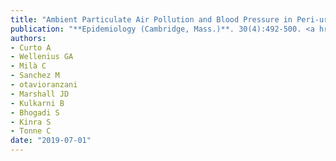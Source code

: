 ```yaml
---
title: "Ambient Particulate Air Pollution and Blood Pressure in Peri-urban India"
publication: "**Epidemiology (Cambridge, Mass.)**. 30(4):492-500. <a href='https://doi.org/10.1097/ede.0000000000001014' target='_blank' rel='noopener noreferrer'>10.1097/ede.0000000000001014</a>"
authors:
- Curto A
- Wellenius GA
- Milà C
- Sanchez M
- otavioranzani
- Marshall JD
- Kulkarni B
- Bhogadi S
- Kinra S
- Tonne C
date: "2019-07-01"
---
```

